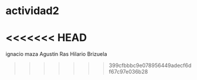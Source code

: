 # actividad2
<<<<<<< HEAD
=======
ignacio maza
Agustin Ras
Hilario Brizuela

>>>>>>> 399cfbbbc9e078956449adecf6df67c97e036b28
